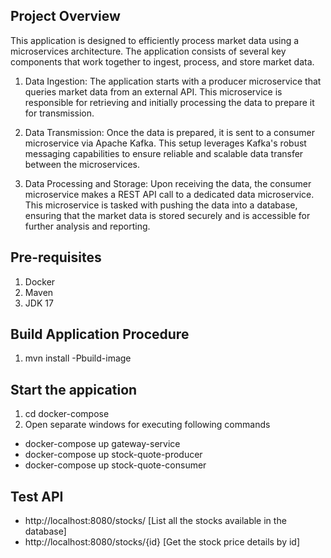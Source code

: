 ## Project Overview

This application is designed to efficiently process market data using a microservices architecture.
The application consists of several key components that work together to ingest, process, and store
market data.

1. Data Ingestion: The application starts with a producer microservice that queries market data from
   an external API. This microservice is responsible for retrieving and initially processing the
   data to prepare it for transmission.

2. Data Transmission: Once the data is prepared, it is sent to a consumer microservice via Apache
   Kafka. This setup leverages Kafka's robust messaging capabilities to ensure reliable and scalable
   data transfer between the microservices.

3. Data Processing and Storage: Upon receiving the data, the consumer microservice makes a REST API
   call to a dedicated data microservice. This microservice is tasked with pushing the data into a
   database, ensuring that the market data is stored securely and is accessible for further analysis
   and reporting.

## Pre-requisites

1. Docker
2. Maven
3. JDK 17

## Build Application Procedure

1. mvn install -Pbuild-image

## Start the appication

1. cd docker-compose
2. Open separate windows for executing following commands
  * docker-compose up gateway-service
  * docker-compose up stock-quote-producer
  * docker-compose up stock-quote-consumer

## Test API

- http://localhost:8080/stocks/        [List all the stocks available in the database]
- http://localhost:8080/stocks/{id}    [Get the stock price details by id]






